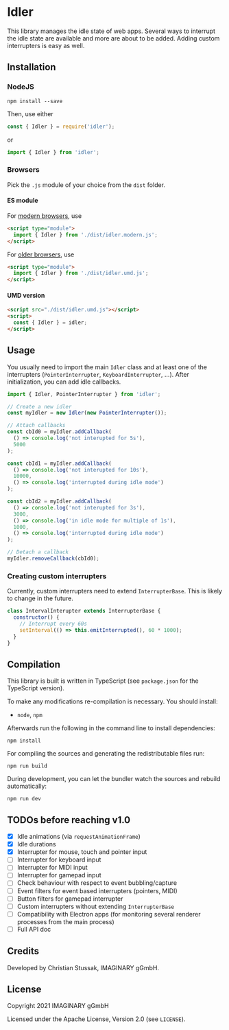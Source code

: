 # Idler

This library manages the idle state of web apps. Several ways to interrupt the idle state are available and more are
about to be added. Adding custom interrupters is easy as well.

## Installation

### NodeJS

```shell
npm install --save
```

Then, use either

```js
const { Idler } = require('idler');
```

or

```js
import { Idler } from 'idler';
```

### Browsers

Pick the `.js` module of your choice from the `dist` folder.

#### ES module

For [modern browsers](https://github.com/developit/microbundle#-modern-mode-), use

```html
<script type="module">
  import { Idler } from './dist/idler.modern.js';
</script>
```

For [older browsers](https://github.com/developit/microbundle#-modern-mode-), use

```html
<script type="module">
  import { Idler } from './dist/idler.umd.js';
</script>
```

#### UMD version

```html
<script src="./dist/idler.umd.js"></script>
<script>
  const { Idler } = idler;
</script>
```

## Usage

You usually need to import the main `Idler` class and at least one of the interrupters (`PointerInterrupter`, `KeyboardInterrupter`, ...). After initialization, you can add idle callbacks.

```js
import { Idler, PointerInterrupter } from 'idler';

// Create a new idler
const myIdler = new Idler(new PointerInterrupter());

// Attach callbacks
const cbId0 = myIdler.addCallback(
  () => console.log('not interupted for 5s'),
  5000
);

const cbId1 = myIdler.addCallback(
  () => console.log('not interupted for 10s'),
  10000,
  () => console.log('interrupted during idle mode')
);

const cbId2 = myIdler.addCallback(
  () => console.log('not interupted for 3s'),
  3000,
  () => console.log('in idle mode for multiple of 1s'),
  1000,
  () => console.log('interrupted during idle mode')
);

// Detach a callback
myIdler.removeCallback(cbId0);
```

### Creating custom interrupters

Currently, custom interrupters need to extend `InterrupterBase`. This is likely to change in the future.

```js
class IntervalInterupter extends InterrupterBase {
  constructor() {
    // Interrupt every 60s
    setInterval(() => this.emitInterrupted(), 60 * 1000);
  }
}
```

## Compilation

This library is built is written in TypeScript (see `package.json` for the TypeScript version).

To make any modifications re-compilation is necessary. You should install:

- `node`, `npm`

Afterwards run the following in the command line to install dependencies:

```shell
npm install
```

For compiling the sources and generating the redistributable files run:

```shell
npm run build
```

During development, you can let the bundler watch the sources and rebuild automatically:

```shell
npm run dev
```

## TODOs before reaching v1.0

- [x] Idle animations (via `requestAnimationFrame`)
- [x] Idle durations
- [x] Interrupter for mouse, touch and pointer input
- [ ] Interrupter for keyboard input
- [ ] Interrupter for MIDI input
- [ ] Interrupter for gamepad input
- [ ] Check behaviour with respect to event bubbling/capture
- [ ] Event filters for event based interrupters (pointers, MIDI)
- [ ] Button filters for gamepad interrupter
- [ ] Custom interrupters without extending `InterrupterBase`
- [ ] Compatibility with Electron apps (for monitoring several renderer processes from the main process)
- [ ] Full API doc

## Credits

Developed by Christian Stussak, IMAGINARY gGmbH.

## License

Copyright 2021 IMAGINARY gGmbH

Licensed under the Apache License, Version 2.0 (see `LICENSE`).

